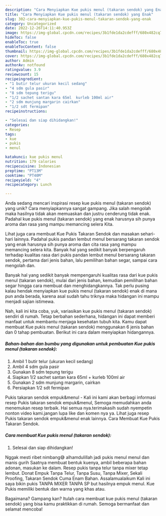 ```yaml
---
description: "Cara Menyiapkan Kue pukis menul (takaran sendok) yang Enak"
title: "Cara Menyiapkan Kue pukis menul (takaran sendok) yang Enak"
slug: 302-cara-menyiapkan-kue-pukis-menul-takaran-sendok-yang-enak
category: Uncategorized
date: 2022-12-26T14:11:40.953Z
image: https://img-global.cpcdn.com/recipes/3b1fde1da2cdefff/680x482cq70/kue-pukis-menul-takaran-sendok-foto-resep-utama.jpg
hideToc: false
enableToc: true
enableTocContent: false
thumbnail: https://img-global.cpcdn.com/recipes/3b1fde1da2cdefff/680x482cq70/kue-pukis-menul-takaran-sendok-foto-resep-utama.jpg
cover: https://img-global.cpcdn.com/recipes/3b1fde1da2cdefff/680x482cq70/kue-pukis-menul-takaran-sendok-foto-resep-utama.jpg
author: Admin
authorAv: notfound
ratingvalue: 3.9
reviewcount: 15
recipeingredient:
- "1 butir telur ukuran kecil sedang"
- "4 sdm gula pasir"
- "8 sdm tepung terigu"
- "1/2 sachet santan kara 65ml  kurleb 100ml air"
- "2 sdm munjung margarin cairkan"
- "1/2 sdt fermipan"
recipeinstructions:

- "Selesai dan siap dihidangkan!"
categories:
- Resep
tags:
- kue
- pukis
- menul

katakunci: kue pukis menul 
nutrition: 179 calories
recipecuisine: Indonesian
preptime: "PT13M"
cooktime: "PT40M"
recipeyield: "4"
recipecategory: Lunch

---
```





Anda sedang mencari inspirasi resep kue pukis menul (takaran sendok) yang unik? Cara menyiapkannya sangat gampang. Jika salah mengolah maka hasilnya tidak akan memuaskan dan justru cenderung tidak enak. Padahal kue pukis menul (takaran sendok) yang enak harusnya sih punya aroma dan rasa yang mampu memancing selera Kita.





Lihat juga cara membuat Kue Pukis Takaran Sendok dan masakan sehari-hari lainnya. Padahal pukis pandan lembut menul bersarang takaran sendok yang enak harusnya sih punya aroma dan cita rasa yang mampu memancing selera kita. Banyak hal yang sedikit banyak berpengaruh terhadap kualitas rasa dari pukis pandan lembut menul bersarang takaran sendok, pertama dari jenis bahan, lalu pemilihan bahan segar, sampai cara mengolah dan.

Banyak hal yang sedikit banyak mempengaruhi kualitas rasa dari kue pukis menul (takaran sendok), mulai dari jenis bahan, kemudian pemilihan bahan segar hingga cara membuat dan menghidangkannya. Tak perlu pusing kalau hendak menyiapkan kue pukis menul (takaran sendok) enak di mana pun anda berada, karena asal sudah tahu triknya maka hidangan ini mampu menjadi sajian istimewa.






Nah, kali ini kita coba, yuk, variasikan kue pukis menul (takaran sendok) sendiri di rumah. Tetap berbahan sederhana, hidangan ini dapat memberi manfaat untuk membantu menjaga kesehatan tubuh kita. Kamu dapat membuat Kue pukis menul (takaran sendok) menggunakan 6 jenis bahan dan 0 tahap pembuatan. Berikut ini cara dalam menyiapkan hidangannya.

<!--inarticleads1-->

##### Bahan-bahan dan bumbu yang digunakan untuk pembuatan Kue pukis menul (takaran sendok):

1. Ambil 1 butir telur (ukuran kecil sedang)
1. Ambil 4 sdm gula pasir
1. Gunakan 8 sdm tepung terigu
1. Siapkan 1/2 sachet santan kara 65ml + kurleb 100ml air
1. Gunakan 2 sdm munjung margarin, cairkan
1. Persiapkan 1/2 sdt fermipan


Pukis takaran sendok empuk&amp;menul - Kali ini kami akan berbagi informasi resep Pukis takaran sendok empuk&amp;menul, Semoga memudahkan anda menemukan resep terbaik. Hai semua nya.terimakasih sudah nyempetin nonton video kami.jangan lupa like dan komen nya ya. Lihat juga resep Pukis takaran sendok empuk&amp;menul enak lainnya. Cara Membuat Kue Pukis Takaran Sendok. 

<!--inarticleads2-->

##### Cara membuat Kue pukis menul (takaran sendok):


1. Selesai dan siap dihidangkan!

Nggak mesti ribet nimbang😅 alhamdulillah jadi pukis menul menul dan manis gurih Saatnya membuat bentuk kuenya, ambil beberapa bahan adonan, masukan ke dalam. Resep pukis tanpa telur tanpa mixer tetap lembut. Donat Empuk Tanpa Telur, Tanpa Susu, Tanpa Mixer, Sekali Proofing, Takaran Sendok Cuma Enam Bahan. Assalamualaikum Kali ini saya bikin pukis TANPA MIXER TANPA SP but hasilnya empuk menul. Kue Pukis memiliki bentuk dan warna yang khas atau. 

Bagaimana? Gampang kan? Itulah cara membuat kue pukis menul (takaran sendok) yang bisa kamu praktikkan di rumah. Semoga bermanfaat dan selamat mencoba!
